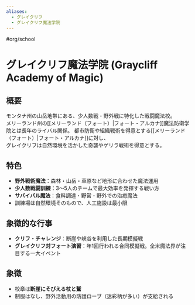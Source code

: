 ```yaml
---
aliases:
  - グレイクリフ
  - グレイクリフ魔法学院
---
```


#org/school 
# グレイクリフ魔法学院 (Graycliff Academy of Magic)

## 概要
モンタナ州の山岳地帯にある、少人数戦・野外戦に特化した戦闘魔法校。  
メリーランド州の[[メリーランド（フォート）|フォート・アルカナ]]魔法防衛学院とは長年のライバル関係。
都市防衛や組織戦術を得意とする[[メリーランド（フォート）|フォート・アルカナ]]に対し、  
グレイクリフは自然環境を活かした奇襲やゲリラ戦術を得意とする。

## 特色
- **野外戦術魔法**：森林・山岳・草原など地形に合わせた魔法運用  
- **少人数戦闘訓練**：3〜5人のチームで最大効率を発揮する戦い方  
- **サバイバル魔法**：食料調達・野営・野外での治癒魔法  
- 訓練場は自然環境そのもので、人工施設は最小限

## 象徴的な行事
- **クリフ・チャレンジ**：断崖や峡谷を利用した長期模擬戦  
- **グレイクリフ対フォート演習**：年1回行われる合同模擬戦。全米魔法界が注目する一大イベント

## 象徴
- 校章は**断崖にそびえる杖と鷲**
- 制服はなし、野外活動用の防護ローブ（迷彩柄が多い）が支給される

